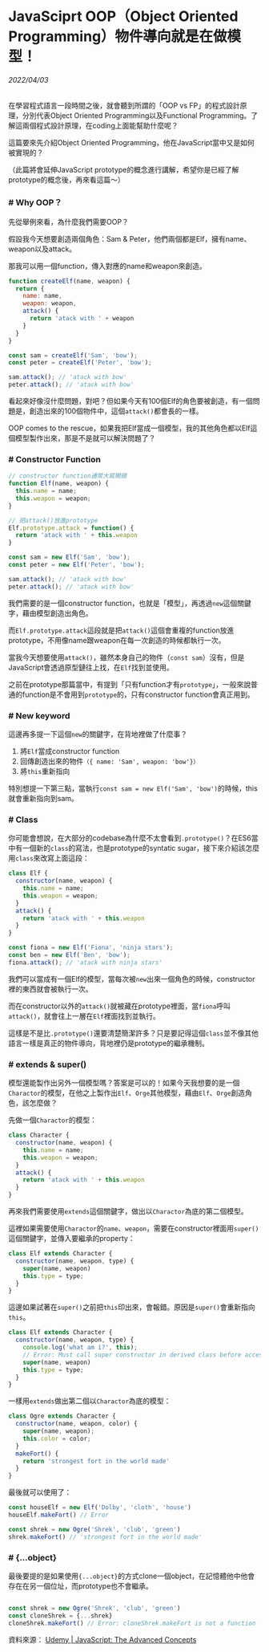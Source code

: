 # JavaSciprt OOP（Object Oriented Programming）物件導向就是在做模型！

###### 2022/04/03

在學習程式語言一段時間之後，就會聽到所謂的「OOP vs FP」的程式設計原理，分別代表Object Oriented Programming以及Functional Programming。了解這兩個程式設計原理，在coding上面能幫助什麼呢？

這篇要來先介紹Object Oriented Programming，他在JavaScript當中又是如何被實現的？

（此篇將會延伸JavaScript prototype的概念進行講解，希望你是已經了解prototype的概念後，再來看這篇～）

### \# Why OOP？

先從舉例來看，為什麼我們需要OOP？

假設我今天想要創造兩個角色：Sam & Peter，他們兩個都是Elf，擁有name、weapon以及attack。

那我可以用一個function，傳入對應的name和weapon來創造。

```javascript
function createElf(name, weapon) {
  return {
    name: name,
    weapon: weapon,
    attack() {
      return 'atack with ' + weapon
    }
  }
}

const sam = createElf('Sam', 'bow');
const peter = createElf('Peter', 'bow');

sam.attack(); // 'atack with bow'
peter.attack(); // 'atack with bow'
```

看起來好像沒什麼問題，對吧？但如果今天有100個Elf的角色要被創造，有一個問題是，創造出來的100個物件中，這個```attack()```都會長的一樣。

OOP comes to the rescue，如果我把Elf當成一個模型，我的其他角色都以Elf這個模型製作出來，那是不是就可以解決問題了？

### \# Constructor Function

```javascript
// constructor function通常大寫開頭
function Elf(name, weapon) {
  this.name = name;
  this.weapon = weapon;
}

// 把attack()放進prototype
Elf.prototype.attack = function() { 
  return 'atack with ' + this.weapon
}

const sam = new Elf('Sam', 'bow');
const peter = new Elf('Peter', 'bow');

sam.attack(); // 'atack with bow'
peter.attack(); // 'atack with bow'
```

我們需要的是一個constructor function，也就是「模型」，再透過```new```這個關鍵字，藉由模型創造出角色。

而```Elf.prototype.attack```這段就是把```attack()```這個會重複的function放進prototype，不用像name跟weapon在每一次創造的時候都執行一次。

當我今天想要使用```attack()```，雖然本身自己的物件（```const sam```）沒有，但是JavaScript會透過原型鏈往上找，在```Elf```找到並使用。

之前在prototype那篇當中，有提到「只有function才有```prototype```」，一般來說普通的function是不會用到```prototype```的，只有constructor function會真正用到。

### \# New keyword

這邊再多提一下這個```new```的關鍵字，在背地裡做了什麼事？

1. 將```Elf```當成constructor function
2. 回傳創造出來的物件```（{ name: 'Sam', weapon: 'bow'}）```
3. 將```this```重新指向

特別想提一下第三點，當執行```const sam = new Elf('Sam', 'bow')```的時候，this就會重新指向到sam。

### \# Class

你可能會想說，在大部分的codebase為什麼不太會看到```.prototype()```？在ES6當中有一個新的```class```的寫法，也是prototype的syntatic sugar，接下來介紹該怎麼用```class```來改寫上面這段：

```javascript
class Elf {
  constructor(name, weapon) {
    this.name = name;
    this.weapon = weapon;
  }
  attack() {
    return 'atack with ' + this.weapon
  }
}

const fiona = new Elf('Fiona', 'ninja stars');
const ben = new Elf('Ben', 'bow');
fiona.attack(); // 'atack with ninja stars'
```

我們可以當成有一個Elf的模型，當每次被```new```出來一個角色的時候，constructor裡的東西就會被執行一次。

而在constructor以外的```attack()```就被藏在prototype裡面，當```fiona```呼叫```attack()```，就會往上一層在```Elf```裡面找到並執行。

這樣是不是比```.prototype()```還要清楚簡潔許多？只是要記得這個```class```並不像其他語言一樣是真正的物件導向，背地裡仍是prototype的繼承機制。

### \# extends & super()

模型還能製作出另外一個模型嗎？答案是可以的！如果今天我想要的是一個```Charactor```的模型，在他之上製作出```Elf```、```Orge```其他模型，藉由```Elf```、```Orge```創造角色，該怎麼做？

先做一個```Charactor```的模型：

```javascript
class Character {
  constructor(name, weapon) {
    this.name = name;
    this.weapon = weapon;
  }
  attack() {
    return 'atack with ' + this.weapon
  }
}
```
再來我們需要使用```extends```這個關鍵字，做出以```Charactor```為底的第二個模型。

這裡如果需要使用```Charactor```的```name```、```weapon```，需要在constructor裡面用```super()```這個關鍵字，並傳入要繼承的property：

```javascript
class Elf extends Character { 
  constructor(name, weapon, type) {
    super(name, weapon) 
    this.type = type;
  }
}
```

這邊如果試著在```super()```之前把```this```印出來，會報錯。原因是```super()```會重新指向```this```。

```javascript
class Elf extends Character { 
  constructor(name, weapon, type) {
    console.log('what am i?', this);
    // Error: Must call super constructor in derived class before accessing 'this'
    super(name, weapon) 
    this.type = type;
  }
}
```

一樣用```extends```做出第二個以```Charactor```為底的模型：

```javascript
class Ogre extends Character {
  constructor(name, weapon, color) {
    super(name, weapon);
    this.color = color;
  }
  makeFort() {
    return 'strongest fort in the world made'
  }
}
```

最後就可以使用了：

```javascript
const houseElf = new Elf('Dolby', 'cloth', 'house')
houseElf.makeFort() // Error

const shrek = new Ogre('Shrek', 'club', 'green')
shrek.makeFort() // 'strongest fort in the world made'
```

### \# {...object}

最後要提的是如果使用```{...object}```的方式clone一個object，在記憶體他中他會存在在另一個位址，而prototype也不會繼承。

```javascript

const shrek = new Ogre('Shrek', 'club', 'green')
const cloneShrek = {...shrek}
cloneShrek.makeFort() // Error: cloneShrek.makeFort is not a function
```

資料來源：
[Udemy | JavaScript: The Advanced Concepts](https://www.udemy.com/course/advanced-javascript-concepts/)
